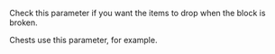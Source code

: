 Check this parameter if you want the items to drop when the block is broken. 

Chests use this parameter, for example.